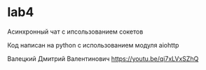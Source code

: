 # lab4
 
 Асинхронный чат с ипсользованием сокетов

Код написан на python с использованием модуля aiohttp

Валецкий Дмитрий Валентинович
https://youtu.be/qi7xLVxSZhQ
